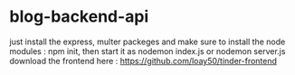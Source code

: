 # blog-backend-api

just install the express, multer packeges and make sure to install the node modules : npm init,
then start it as nodemon index.js or nodemon server.js
download the frontend here : https://github.com/loay50/tinder-frontend

